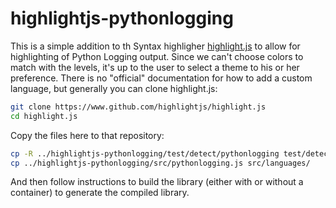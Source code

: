 # highlightjs-pythonlogging

This is a simple addition to th Syntax highligher [highlight.js](https://github.com/highlightjs/highlight.js)
to allow for highlighting of Python Logging output. Since we can't choose colors to match with the levels, it's up to the user
to select a theme to his or her preference. There is no "official" documentation
for how to add a custom language, but generally you can clone highlight.js:

```bash
git clone https://www.github.com/highlightjs/highlight.js
cd highlight.js
```

Copy the files here to that repository:

```bash
cp -R ../highlightjs-pythonlogging/test/detect/pythonlogging test/detect/
cp ../highlightjs-pythonlogging/src/pythonlogging.js src/languages/
```

And then follow instructions to build the library (either with or without
a container) to generate the compiled library.
